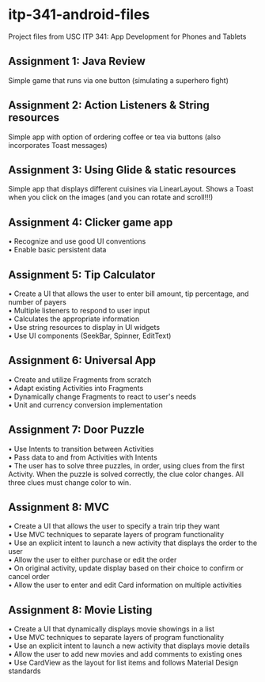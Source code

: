 # itp-341-android-files
Project files from USC ITP 341: App Development for Phones and Tablets


## Assignment 1: Java Review
Simple game that runs via one button (simulating a superhero fight)

## Assignment 2: Action Listeners & String resources
Simple app with option of ordering coffee or tea via buttons (also incorporates Toast messages)

## Assignment 3: Using Glide & static resources
Simple app that displays different cuisines via LinearLayout. Shows a Toast when you click on the images (and you can rotate and scroll!!!)

## Assignment 4: Clicker game app
• Recognize and use good UI conventions <br />
• Enable basic persistent data <br />

## Assignment 5: Tip Calculator
• Create a UI that allows the user to enter bill amount, tip percentage, and number of payers <br />
• Multiple listeners to respond to user input <br />
• Calculates the appropriate information <br />
• Use string resources to display in UI widgets <br />
• Use UI components (SeekBar, Spinner, EditText)

## Assignment 6: Universal App
• Create and utilize Fragments from scratch <br />
• Adapt existing Activities into Fragments<br />
• Dynamically change Fragments to react to user's needs<br />
• Unit and currency conversion implementation<br />

## Assignment 7: Door Puzzle
• Use Intents to transition between Activities<br />
• Pass data to and from Activities with Intents<br />
• The user has to solve three puzzles, in order, using clues from the first Activity.
When the puzzle is solved correctly, the clue color changes. All three clues
must change color to win.<br />

## Assignment 8: MVC
• Create a UI that allows the user to specify a train trip they want<br />
• Use MVC techniques to separate layers of program functionality<br />
• Use an explicit intent to launch a new activity that displays the order to the user<br />
• Allow the user to either purchase or edit the order<br />
• On original activity, update display based on their choice to confirm or cancel order<br />
• Allow the user to enter and edit Card information on multiple activities<br />

## Assignment 8: Movie Listing
• Create a UI that dynamically displays movie showings in a list<br />
• Use MVC techniques to separate layers of program functionality<br />
• Use an explicit intent to launch a new activity that displays movie details<br />
• Allow the user to add new movies and add comments to existing ones<br />
• Use CardView as the layout for list items and follows Material Design standards<br />